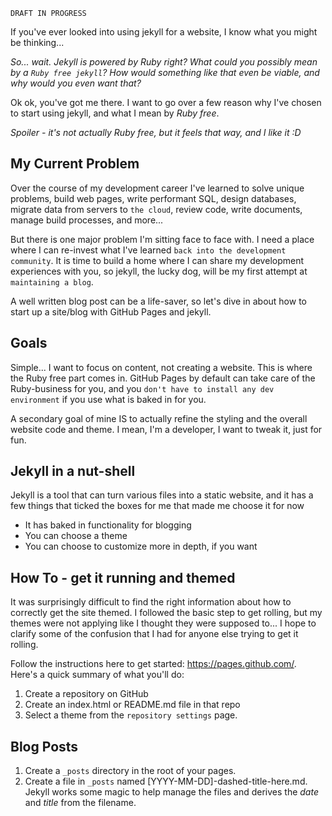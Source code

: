 ---
---
`DRAFT IN PROGRESS`

If you've ever looked into using jekyll for a website, I know what you might be thinking...

_So... wait.  Jekyll is powered by Ruby right?  What could you possibly mean by a `Ruby free jekyll`?  How would something like that even be viable, and why would you even want that?_

Ok ok, you've got me there.  I want to go over a few reason why I've chosen to start using jekyll, and what I mean by _Ruby free_.

_Spoiler - it's not actually Ruby free, but it feels that way, and I like it :D_

## My Current Problem

Over the course of my development career I've learned to solve unique problems, build web pages, write performant SQL, design databases, migrate data from servers to `the cloud`, review code, write documents, manage build processes, and more...

But there is one major problem I'm sitting face to face with.  I need a place where I can re-invest what I've learned `back into the development community`.  It is time to build a home where I can share my development experiences with you, so jekyll, the lucky dog, will be my first attempt at `maintaining a blog`.

A well written blog post can be a life-saver, so let's dive in about how to start up a site/blog with GitHub Pages and jekyll.

## Goals

Simple... I want to focus on content, not creating a website.  This is where the Ruby free part comes in.  GitHub Pages by default can take care of the Ruby-business for you, and you `don't have to install any dev environment` if you use what is baked in for you.

A secondary goal of mine IS to actually refine the styling and the overall website code and theme.  I mean, I'm a developer, I want to tweak it, just for fun.

## Jekyll in a nut-shell
Jekyll is a tool that can turn various files into a static website, and it has a few things that ticked the boxes for me that made me choose it for now
- It has baked in functionality for blogging
- You can choose a theme
- You can choose to customize more in depth, if you want

## How To - get it running and themed
It was surprisingly difficult to find the right information about how to correctly get the site themed.  I followed the basic step to get rolling, but my themes were not applying like I thought they were supposed to...  I hope to clarify some of the confusion that I had for anyone else trying to get it rolling.

Follow the instructions here to get started: https://pages.github.com/.  Here's a quick summary of what you'll do:
1. Create a repository on GitHub
1. Create an index.html or README.md file in that repo
1. Select a theme from the `repository settings` page.

## Blog Posts
1. Create a `_posts` directory in the root of your pages.
1. Create a file in `_posts` named [YYYY-MM-DD]-dashed-title-here.md.  Jekyll works some magic to help manage the files and derives the _date_ and _title_ from the filename.
